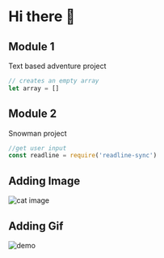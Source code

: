 # Hi there 👋


## Module 1
Text based adventure project

```javascript
// creates an empty array
let array = []
```


## Module 2
Snowman project

```javascript
//get user input
const readline = require('readline-sync')
```
## Adding Image

![cat image](https://icatcare.org/app/uploads/2018/07/Thinking-of-getting-a-cat.png)

## Adding Gif

![demo](https://user-images.githubusercontent.com/75181442/113071728-5bb8f480-9193-11eb-9a4e-fe5b2580d842.gif)

